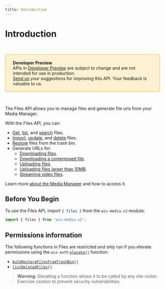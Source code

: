 ```yaml
---
title: Introduction
---
```


# Introduction

&nbsp;

<div style="background-color: #FEF1D1; padding: 18px 24px; border-radius: 6px; border: 1px solid #FDB10C; box-sizing: border-box; display: inline-block">
    <b>Developer Preview</b>
    <br/>
    <span>APIs in <a href="https://www.wix.com/velo/reference/api-overview/developer-preview">Developer Preview</a> are subject to change and are not intended for use in production.<br/><a href="mailto:velo-preview-feedback@wix.com">Send us</a> your suggestions for improving this API. Your feedback is valuable to us.</span>
</div>

&nbsp;


The Files API allows you to manage files and generate file urls from your Media Manager. 

With the Files API, you can:
- [Get](/wix-media-v2/files/getfiledescriptor), [list](/wix-media-v2/files/listfiles), and [search](/wix-media-v2/files/searchfiles) files.
- [Import](/wix-media-v2/files/importfile), [update](/wix-media-v2/files/updatefiledescriptor), and [delete](/wix-media-v2/files/bulkdeletefiles) files.
- [Restore](/wix-media-v2/files/bulkrestorefilesfromtrashbin) files from the trash bin.
- Generate URLs for:
  - [Downloading files](/wix-media-v2/files/generatefiledownloadurl).
  - [Downloading a compressed file](/wix-media-v2/files/generatefilesdownloadurl).
  - [Uploading files](/wix-media-v2/files/generatefileuploadurl).
  - [Uploading files larger than 10MB](/wix-media-v2/files/generatefileresumableuploadurl).
  - [Streaming video files](/wix-media-v2/files/generatevideostreamingurl).


Learn more [about the Media Manager](https://support.wix.com/en/article/wix-media-about-the-media-manager) and how to access it. 

<!-- 
> **Note:**
> This module is [universal](/api-overview/api-versions#universal-modules). Functions in this module can run on both the backend and frontend, unless specified otherwise. -->

## Before You Begin

To use the Files API, import `{ files }` from the `wix-media.v2` module:

```javascript
import { files } from 'wix-media.v2';
```

## Permissions information

The following functions in Files are restricted and only run if you elevate permissions
using the `wix-auth` [`elevate()`](https://www.wix.com/velo/reference/wix-auth/elevate)
function:

- [`bulkRestoreFilesFromTrashBin()`](wix-media-v2/files/bulkrestorefilesfromtrashbin)
- [`listDeletedFiles()`](wix-media-v2/files/listdeletedfiles)


<blockquote class='warning'>
<p>
<strong>Warning:</strong>
Elevating a function allows it to be called by any site visitor.
Exercise caution to prevent security vulnerabilities.
</p>
</blockquote>
